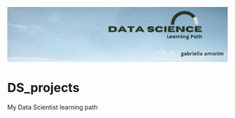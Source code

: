 <p align="center">
  <img src="Data SciENCE.png" >
</p>

# DS_projects
My Data Scientist learning path

